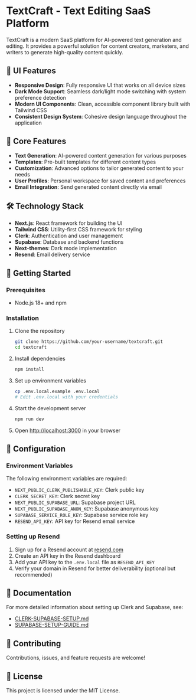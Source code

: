 # TextCraft - Text Editing SaaS Platform

TextCraft is a modern SaaS platform for AI-powered text generation and editing. It provides a powerful solution for content creators, marketers, and writers to generate high-quality content quickly.

## 🎨 UI Features

- **Responsive Design**: Fully responsive UI that works on all device sizes
- **Dark Mode Support**: Seamless dark/light mode switching with system preference detection
- **Modern UI Components**: Clean, accessible component library built with Tailwind CSS
- **Consistent Design System**: Cohesive design language throughout the application

## 🚀 Core Features

- **Text Generation**: AI-powered content generation for various purposes
- **Templates**: Pre-built templates for different content types
- **Customization**: Advanced options to tailor generated content to your needs
- **User Profiles**: Personal workspace for saved content and preferences
- **Email Integration**: Send generated content directly via email

## 🛠️ Technology Stack

- **Next.js**: React framework for building the UI
- **Tailwind CSS**: Utility-first CSS framework for styling
- **Clerk**: Authentication and user management
- **Supabase**: Database and backend functions
- **Next-themes**: Dark mode implementation
- **Resend**: Email delivery service

## 🏁 Getting Started

### Prerequisites

- Node.js 18+ and npm

### Installation

1. Clone the repository
   ```bash
   git clone https://github.com/your-username/textcraft.git
   cd textcraft
   ```

2. Install dependencies
   ```bash
   npm install
   ```

3. Set up environment variables
   ```bash
   cp .env.local.example .env.local
   # Edit .env.local with your credentials
   ```

4. Start the development server
   ```bash
   npm run dev
   ```

5. Open [http://localhost:3000](http://localhost:3000) in your browser

## 🔧 Configuration

### Environment Variables

The following environment variables are required:

- `NEXT_PUBLIC_CLERK_PUBLISHABLE_KEY`: Clerk public key
- `CLERK_SECRET_KEY`: Clerk secret key
- `NEXT_PUBLIC_SUPABASE_URL`: Supabase project URL
- `NEXT_PUBLIC_SUPABASE_ANON_KEY`: Supabase anonymous key
- `SUPABASE_SERVICE_ROLE_KEY`: Supabase service role key
- `RESEND_API_KEY`: API key for Resend email service

### Setting up Resend

1. Sign up for a Resend account at [resend.com](https://resend.com)
2. Create an API key in the Resend dashboard
3. Add your API key to the `.env.local` file as `RESEND_API_KEY`
4. Verify your domain in Resend for better deliverability (optional but recommended)

## 📖 Documentation

For more detailed information about setting up Clerk and Supabase, see:
- [CLERK-SUPABASE-SETUP.md](./CLERK-SUPABASE-SETUP.md)
- [SUPABASE-SETUP-GUIDE.md](./SUPABASE-SETUP-GUIDE.md)

## 🤝 Contributing

Contributions, issues, and feature requests are welcome!

## 📝 License

This project is licensed under the MIT License.
